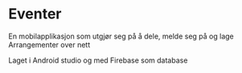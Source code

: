 # Eventer
En mobilapplikasjon som utgjør seg på å dele, melde seg på og lage Arrangementer over nett

Laget i Android studio og med Firebase som database
